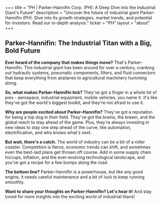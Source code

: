 +++
title = "PH |  Parker-Hannifin Corp. (PH): A Deep Dive into the Industrial Giant's Future"
description = "Uncover the future of industrial giant Parker-Hannifin (PH). Dive into its growth strategies, market trends, and potential for investors. Read our in-depth analysis."
ticker = "PH"
layout = "about"
+++

        


## Parker-Hannifin: The Industrial Titan with a Big, Bold Future

**Ever heard of the company that makes things move?**  That's Parker-Hannifin. This industrial giant has been around for over a century, cranking out  hydraulic systems, pneumatic components, filters, and fluid connectors that keep everything from airplanes to agricultural machinery humming along.

**So, what makes Parker-Hannifin tick?** They've got a finger in a whole lot of pies -  aerospace, industrial equipment, mobile vehicles, you name it. It's like they've got the world's biggest toolkit, and they're not afraid to use it.

**Why are people excited about Parker-Hannifin?** They've got a reputation for being a top dog in their field. They've got the brains, the brawn, and the global reach to stay ahead of the game.  Plus, they're always investing in new ideas to stay one step ahead of the curve, like automation, electrification, and who knows what's next. 

**But wait, there's a catch.**  The world of industry can be a bit of a roller coaster.  Competition is fierce,  economic trends can shift, and sometimes even the best-laid plans get thrown off course.  Add in some supply chain hiccups, inflation, and the ever-evolving technological landscape, and you've got a recipe for a few bumps along the road.

**The bottom line?** Parker-Hannifin is a powerhouse, but like any good engine, it needs careful maintenance and a bit of luck to keep running smoothly. 

**Want to share your thoughts on Parker-Hannifin?  Let's hear it!** And stay tuned for more insights into the exciting world of industrial titans! 

        
